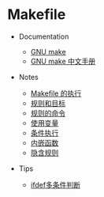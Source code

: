# Makefile

- Documentation
    - [GNU make](Documentation/GNU_Make.pdf)
    - [GNU make 中文手册](Documentation/GNU_Make_cn.pdf)

- Notes
    - [Makefile 的执行](Notes/2022-03-27-Makefile-Run-make.md)
    - [规则和目标](Notes/2022-03-27-Makefile-Rule-and-target.md)
    - [规则的命令](Notes/2022-03-27-Makefile-Recipes-in-rules.md)
    - [使用变量](Notes/2022-03-27-Makefile-Use-variables.md)
    - [条件执行](Notes/2022-03-27-Makefile-Conditionals.md)
    - [内嵌函数](Notes/2022-03-27-Makefile-Functions.md)
    - [隐含规则](Notes/2022-03-27-Makefile-Implicit-rules.md)

- Tips
    - [ifdef多条件判断](Tips/2025-09-22-Makefile-Tips-multiple-conditional-for-ifdef.md)
